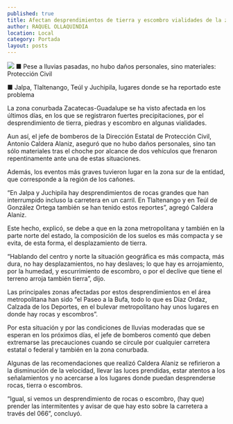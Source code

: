 ```yaml
---
published: true
title: Afectan desprendimientos de tierra y escombro vialidades de la zona conurbada
author: RAQUEL OLLAQUINDIA
location: Local
category: Portada
layout: posts
---
```


![](http://i.imgur.com/EqZ8Hi8m.jpg)
■ Pese a lluvias pasadas, no hubo daños personales, sino materiales: Protección Civil

■ Jalpa, Tlaltenango, Teúl y Juchipila, lugares donde se ha reportado este problema

La zona conurbada Zacatecas-Guadalupe se ha visto afectada en los últimos días, en los que se registraron fuertes precipitaciones, por el desprendimiento de tierra, piedras y escombro en algunas vialidades.

Aun así, el jefe de bomberos de la Dirección Estatal de Protección Civil, Antonio Caldera Alaniz, aseguró que no hubo daños personales, sino tan sólo materiales tras el choche por alcance de dos vehículos que frenaron repentinamente ante una de estas situaciones.

Además, los eventos más graves tuvieron lugar en la zona sur de la entidad, que corresponde a la región de los cañones.

“En Jalpa y Juchipila hay desprendimientos de rocas grandes que han interrumpido incluso la carretera en un carril. En Tlaltenango y en Teúl de González Ortega también se han tenido estos reportes”, agregó Caldera Alaniz.

Este hecho, explicó, se debe a que en la zona metropolitana y también en la parte norte del estado, la composición de los suelos es más compacta y se evita, de esta forma, el desplazamiento de tierra.

“Hablando del centro y norte la situación geográfica es más compacta, más dura, no hay desplazamientos, no hay deslaves; lo que hay es arrojamiento, por la humedad, y escurrimiento de escombro, o por el declive que tiene el terreno arroja también tierra”, dijo.

Las principales zonas afectadas por estos desprendimientos en el área metropolitana han sido “el Paseo a la Bufa, todo lo que es Díaz Ordaz, Calzada de los Deportes, en el bulevar metropolitano hay unos lugares en donde hay rocas y escombros”.

Por esta situación y por las condiciones de lluvias moderadas que se esperan en los próximos días, el jefe de bomberos comentó que deben extremarse las precauciones cuando se circule por cualquier carretera estatal o federal y también en la zona conurbada.

Algunas de las recomendaciones que realizó Caldera Alaniz se refirieron a la disminución de la velocidad, llevar las luces prendidas, estar atentos a los señalamientos y no acercarse a los lugares donde puedan desprenderse rocas, tierra o escombros.

“Igual, si vemos un desprendimiento de rocas o escombro, (hay que) prender las intermitentes y avisar de que hay esto sobre la carretera a través del 066”, concluyó.
